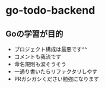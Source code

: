 # go-todo-backend

## Goの学習が目的
 - プロジェクト構成は最悪です^^
 - コメントも我流です
 - 命名規則も涙そうそう
 - 一通り書いたらリファクタリしやす
 - PRガシガシください勉強になります
